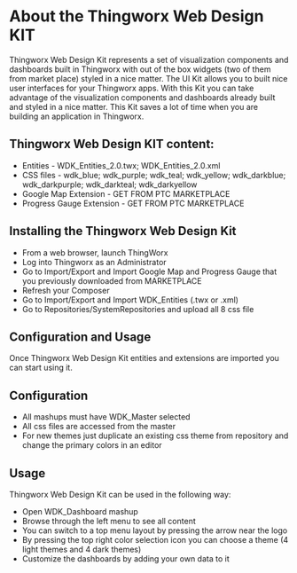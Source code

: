 # About the Thingworx Web Design KIT

Thingworx Web Design Kit represents a set of visualization components and dashboards built in Thingworx with out of the box widgets (two of them from market place) styled in a nice matter.
The UI Kit allows you to built nice user interfaces for your Thingworx apps.
With this Kit you can take advantage of the visualization components and dashboards already built and styled in a nice matter.
This Kit saves a lot of time when you are building an application in Thingworx.

## Thingworx Web Design KIT content:
 * Entities 			    - WDK_Entities_2.0.twx; WDK_Entities_2.0.xml
 * CSS files			    - wdk_blue; wdk_purple; wdk_teal; wdk_yellow; wdk_darkblue; wdk_darkpurple; wdk_darkteal; wdk_darkyellow
 * Google Map Extension		- GET FROM PTC MARKETPLACE
 * Progress Gauge Extension	- GET FROM PTC MARKETPLACE

## Installing the Thingworx Web Design Kit
 * From a web browser, launch ThingWorx
 * Log into Thingworx as an Administrator
 * Go to Import/Export and Import Google Map and Progress Gauge that you previously downloaded from MARKETPLACE
 * Refresh your Composer
 * Go to Import/Export and Import WDK_Entities (.twx or .xml)
 * Go to Repositories/SystemRepositories and upload all 8 css file

## Configuration and Usage

Once Thingworx Web Design Kit entities and extensions are imported you can start using it.

## Configuration

 * All mashups must have WDK_Master selected 
 * All css files are accessed from the master
 * For new themes just duplicate an existing css theme from repository and change the primary colors in an editor

## Usage
Thingworx Web Design Kit can be used in the following way:
 * Open WDK_Dashboard mashup
 * Browse through the left menu to see all content
 * You can switch to a top menu layout by pressing the arrow near the logo
 * By pressing the top right color selection icon you can choose a theme (4 light themes and 4 dark themes)
 * Customize the dashboards by adding your own data to it
